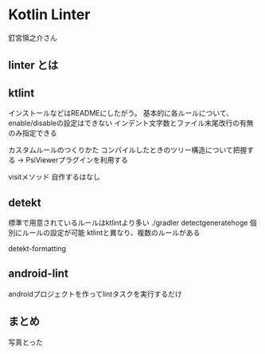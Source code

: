 # Kotlin Linter

釘宮愼之介さん

## linter とは


## ktlint
インストールなどはREADMEにしたがう。
基本的に各ルールについて、enable/disableの設定はできない
インデント文字数とファイル末尾改行の有無のみ指定できる

カスタムルールのつくりかた
コンパイルしたときのツリー構造について把握する
-> PsiViewerプラグインを利用する

visitメソッド
自作するはなし

## detekt
標準で用意されているルールはktlintより多い
./gradler detectgeneratehoge
個別にルールの設定が可能
ktlintと異なり、複数のルールがある

detekt-formatting

## android-lint
androidプロジェクトを作ってlintタスクを実行するだけ

## まとめ
写真とった














